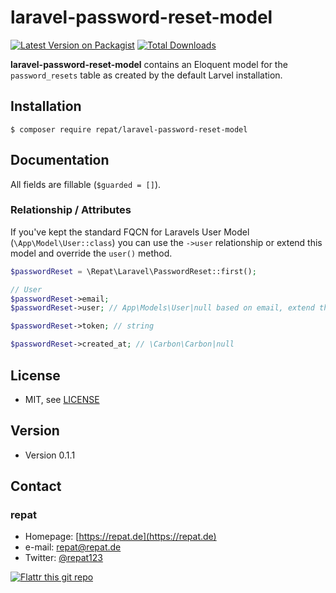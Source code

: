 # laravel-password-reset-model

[![Latest Version on Packagist](https://img.shields.io/packagist/v/repat/laravel-password-reset-model.svg?style=flat-square)](https://packagist.org/packages/repat/laravel-password-reset-model)
[![Total Downloads](https://img.shields.io/packagist/dt/repat/laravel-password-reset-model.svg?style=flat-square)](https://packagist.org/packages/repat/laravel-password-reset-model)

**laravel-password-reset-model** contains an Eloquent model for the `password_resets` table as created by the default Larvel installation.

## Installation

`$ composer require repat/laravel-password-reset-model`

## Documentation

All fields are fillable (`$guarded = []`).

### Relationship / Attributes

If you've kept the standard FQCN for Laravels User Model (`\App\Model\User::class`) you can use the `->user` relationship or extend this model and override the `user()` method.

```php
$passwordReset = \Repat\Laravel\PasswordReset::first();

// User
$passwordReset->email;
$passwordReset->user; // App\Models\User|null based on email, extend the relationship if you have a different FQCN

$passwordReset->token; // string

$passwordReset->created_at; // \Carbon\Carbon|null
```

## License

* MIT, see [LICENSE](https://github.com/repat/laravel-password-reset-model/blob/master/LICENSE)

## Version

* Version 0.1.1

## Contact

### repat

* Homepage: [https://repat.de](https://repat.de)
* e-mail: repat@repat.de
* Twitter: [@repat123](https://twitter.com/repat123 "repat123 on twitter")

[![Flattr this git repo](http://api.flattr.com/button/flattr-badge-large.png)](https://flattr.com/submit/auto?user_id=repat&url=https://github.com/repat/laravel-password-reset-model&title=laravel-password-reset-model&language=&tags=github&category=software)
